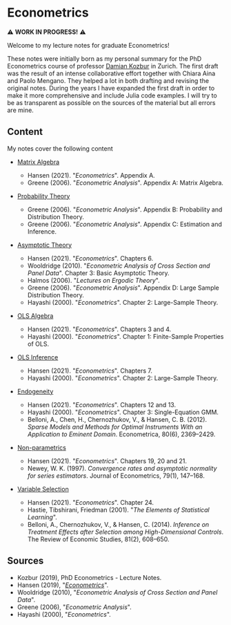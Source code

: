 # Econometrics


⚠️ **WORK IN PROGRESS!** ⚠️

Welcome to my lecture notes for graduate Econometrics!

These notes were initially born as my personal summary for the PhD Econometrics course of professor [Damian Kozbur](https://www.econ.uzh.ch/en/people/faculty/kozbur.html) in Zurich. The first draft was the result of an intense collaborative effort together with Chiara Aina and Paolo Mengano. They helped a lot in both drafting and revising the original notes. During the years I have expanded the first draft in order to make it more comprehensive and include Julia code examples. I will try to be as transparent as possible on the sources of the material but all errors are mine.



## Content

My notes cover the following content

- [Matrix Algebra](https://matteocourthoud.github.io/course/metrics/01_matrices/)
  - Hansen (2021). "*Econometrics*". Appendix A.
  - Greene (2006). "*Econometric Analysis*". Appendix A: Matrix Algebra.

- [Probability Theory](https://matteocourthoud.github.io/course/metrics/02_probability/)
  - Greene (2006). "*Econometric Analysis*". Appendix B: Probability and Distribution Theory.
  - Greene (2006). "*Econometric Analysis*". Appendix C: Estimation and Inference.

- [Asymptotic Theory](https://matteocourthoud.github.io/course/metrics/03_asymptotics/)
  - Hansen (2021). "*Econometrics*". Chapters 6.
  - Wooldridge (2010). "*Econometric Analysis of Cross Section and Panel Data*". Chapter 3: Basic Asymptotic Theory.
  - Halmos (2006). "*Lectures on Ergodic Theory*".
  - Greene (2006). "*Econometric Analysis*". Appendix D: Large Sample Distribution Theory.
  - Hayashi (2000). "*Econometrics*". Chapter 2: Large-Sample Theory.

- [OLS Algebra](https://matteocourthoud.github.io/course/metrics/04_ols_algebra/)
  - Hansen (2021). "*Econometrics*". Chapters 3 and 4.
  - Hayashi (2000). "*Econometrics*". Chapter 1: Finite-Sample Properties of OLS.

- [OLS Inference](https://matteocourthoud.github.io/course/metrics/05_ols_inference/)
  - Hansen (2021). "*Econometrics*". Chapters 7.
  - Hayashi (2000). "*Econometrics*". Chapter 2: Large-Sample Theory.

- [Endogeneity](https://matteocourthoud.github.io/course/metrics/06_endogeneity/)
  - Hansen (2021). "*Econometrics*". Chapters 12 and 13.
  - Hayashi (2000). "*Econometrics*". Chapter 3: Single-Equation GMM.
  - Belloni, A., Chen, H., Chernozhukov, V., & Hansen, C. B. (2012). *Sparse Models and Methods for Optimal Instruments With an Application to Eminent Domain*. Econometrica, 80(6), 2369–2429.

- [Non-parametrics](https://matteocourthoud.github.io/course/metrics/07_nonparametric/)
  - Hansen (2021). "*Econometrics*". Chapters 19, 20 and 21.
  - Newey, W. K. (1997). *Convergence rates and asymptotic normality for series estimators*. Journal of Econometrics, 79(1), 147–168.

- [Variable Selection](https://matteocourthoud.github.io/course/metrics/08_selection/)
  - Hansen (2021). "*Econometrics*". Chapter 24.
  - Hastie, Tibshirani, Friedman (2001). "*The Elements of Statistical Learning*".
  - Belloni, A., Chernozhukov, V., & Hansen, C. (2014). *Inference on Treatment Effects after Selection among High-Dimensional Controls*. The Review of Economic Studies, 81(2), 608–650.



## Sources

- Kozbur (2019), PhD Econometrics - Lecture Notes.
- Hansen (2019), "*[Econometrics](https://www.ssc.wisc.edu/~bhansen/econometrics/Econometrics.pdf)*".
- Wooldridge (2010), "*Econometric Analysis of Cross Section and Panel Data*".
- Greene (2006), "*Econometric Analysis*".
- Hayashi (2000), "*Econometrics*".
